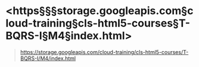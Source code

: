 # <https§§§storage.googleapis.com§cloud-training§cls-html5-courses§T-BQRS-I§M4§index.html>
> <https://storage.googleapis.com/cloud-training/cls-html5-courses/T-BQRS-I/M4/index.html>


